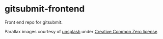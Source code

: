 # gitsubmit-frontend

Front end repo for gitsubmit.

Parallax images courtesy of [unsplash](http://unsplash.com)
under [Creative Common Zero license](https://unsplash.com/license).
